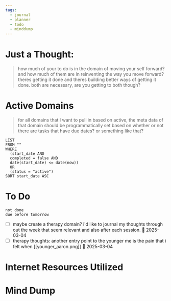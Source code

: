 ```yaml
---
tags:
  - journal
  - planner
  - todo
  - minddump
---
```

# Just a Thought:
> how much of your to do is in the domain of moving your self forward? and how much of them are in reinventing the way you move forward? theres getting it done and theres building better ways of getting it done. both are necessary, are you getting to both though?

# Active Domains
> for all domains that I want to pull in based on active, the meta data of that domain should be programmatically set based on whether or not there are tasks that have due dates?  or something like that?
```dataview
LIST
FROM ""
WHERE 
  (start_date AND
  completed = false AND
  date(start_date) <= date(now))
  OR
  (status = "active")
SORT start_date ASC
```

# To Do
```tasks
not done
due before tomorrow
```
- [ ] maybe create a therapy domain? i'd like to journal my thoughts through out the week that seem relevant and also after each session. 📅 2025-03-04
- [ ] therapy thoughts: another entry point to the younger me is the pain that i felt when [[younger_aaron.png]] 📅 2025-03-04

# Internet Resources Utilized

# Mind Dump